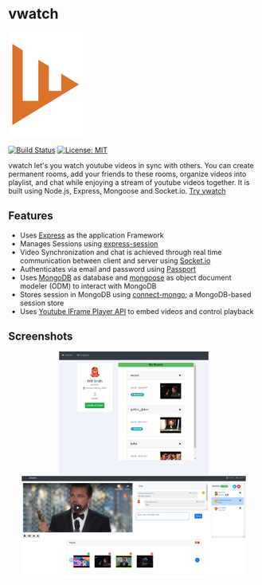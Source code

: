 # vwatch 

<p align="left">
  <img width="150" src="https://github.com/rajatsc/vwatch/blob/master/public/img/logo/logo.png">
</p>

[![Build Status](https://travis-ci.com/rajatsc/vwatch.svg?branch=master)](https://travis-ci.com/rajatsc/vwatch)
[![License: MIT](https://img.shields.io/badge/License-MIT-yellow.svg)](https://opensource.org/licenses/MIT)

vwatch let's you watch youtube videos in sync with others. You can create permanent rooms, add your friends to these rooms, organize videos into playlist, and chat while enjoying a stream of youtube videos together. It is built using Node.js, Express, Mongoose and Socket.io. [Try vwatch](https://vwatch0.herokuapp.com)


## Features

* Uses [Express](https://expressjs.com) as the application Framework
* Manages Sessions using [express-session](https://github.com/expressjs/session)
* Video Synchronization and chat is achieved through real time communication between client and server using [Socket.io](https://socket.io/)
* Authenticates via email and password using [Passport](http://www.passportjs.org/)
* Uses [MongoDB](https://www.mongodb.com/) as database and [mongoose](https://mongoosejs.com/) as object document modeler (ODM) to interact with MongoDB
* Stores session in MongoDB using [connect-mongo](https://github.com/jdesboeufs/connect-mongo); a MongoDB-based session store
* Uses [Youtube IFrame Player API](https://developers.google.com/youtube/iframe_api_reference) to embed videos and control playback

## Screenshots


<p align="center">
  <img width="300" src="https://github.com/rajatsc/vwatch/blob/master/public/img/readme/profile.png">
  <img width="450" src="https://github.com/rajatsc/vwatch/blob/master/public/img/readme/room.png">
</p>





